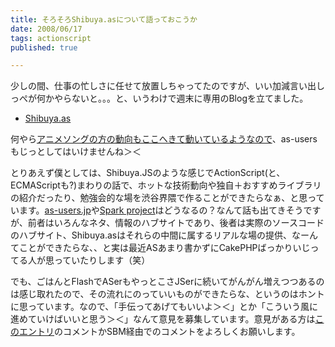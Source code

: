 ```yaml
---
title: そろそろShibuya.asについて語っておこうか
date: 2008/06/17
tags: actionscript
published: true

---
```


<p>少しの間、仕事の忙しさに任せて放置しちゃってたのですが、いい加減言い出しっぺが何かやらないと。。。と、いうわけで週末に専用のBlogを立てました。</p>

<p><ul><li><a href="http://shibuyaas.org">Shibuya.as</a></li></ul></p>

<p>何やら<a href="http://twitter.com/nog/statuses/835744943">アニメソングの方の動向もここへきて動いているようなので</a>、as-usersもじっとしてはいけませんね＞＜</p>

<p>とりあえず僕としては、Shibuya.JSのような感じでActionScript(と、ECMAScriptも?)まわりの話で、ホットな技術動向や独自＋おすすめライブラリの紹介だったり、勉強会的な場を渋谷界隈で作ることができたらなぁ、と思っています。<a href="http://as-users.jp">as-users.jp</a>や<a href="http://www.libspark.org/">Spark project</a>はどうなるの？なんて話も出てきそうですが、前者はいろんなネタ、情報のハブサイトであり、後者は実際のソースコードのハブサイト、Shibuya.asはそれらの中間に属するリアルな場の提供、なーんてことができたらな、、と実は最近ASあまり書かずにCakePHPばっかりいじってる人が思っていたりします（笑）</p>

<p>でも、ごはんとFlashでASerもやっとこさJSerに続いてがんがん増えつつあるのは感じ取れたので、その流れにのっていいものができたらな、というのはホントに思っています。なので、「手伝ってあげてもいいよ＞＜」とか「こういう風に進めていけばいいと思う＞＜」なんて意見を募集しています。意見がある方は<a href="http://shibuyaas.org/2008/06/blog%E7%AB%8B%E3%81%A1%E4%B8%8A%E3%81%92%E3%81%BE%E3%81%97%E3%81%9F/">このエントリ</a>のコメントかSBM経由でのコメントをよろしくお願いします。</p>


